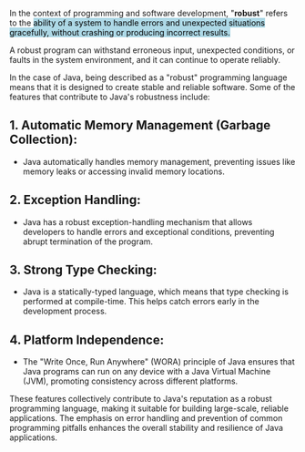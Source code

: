 In the context of programming and software development, "**robust**" refers to the <mark style="background: #ADD8E6;"> ability of a system to handle errors and unexpected situations gracefully, without crashing or producing incorrect results. </mark> 

A robust program can withstand erroneous input, unexpected conditions, or faults in the system environment, and it can continue to operate reliably.

In the case of Java, being described as a "robust" programming language means that it is designed to create stable and reliable software. Some of the features that contribute to Java's robustness include:

## 1. **Automatic Memory Management (Garbage Collection):** 

- Java automatically handles memory management, preventing issues like memory leaks or accessing invalid memory locations.

## 2. **Exception Handling:** 

- Java has a robust exception-handling mechanism that allows developers to handle errors and exceptional conditions, preventing abrupt termination of the program.

## 3. **Strong Type Checking:** 

- Java is a statically-typed language, which means that type checking is performed at compile-time. This helps catch errors early in the development process.
 
## 4. **Platform Independence:** 

- The "Write Once, Run Anywhere" (WORA) principle of Java ensures that Java programs can run on any device with a Java Virtual Machine (JVM), promoting consistency across different platforms.


These features collectively contribute to Java's reputation as a robust programming language, making it suitable for building large-scale, reliable applications. The emphasis on error handling and prevention of common programming pitfalls enhances the overall stability and resilience of Java applications.